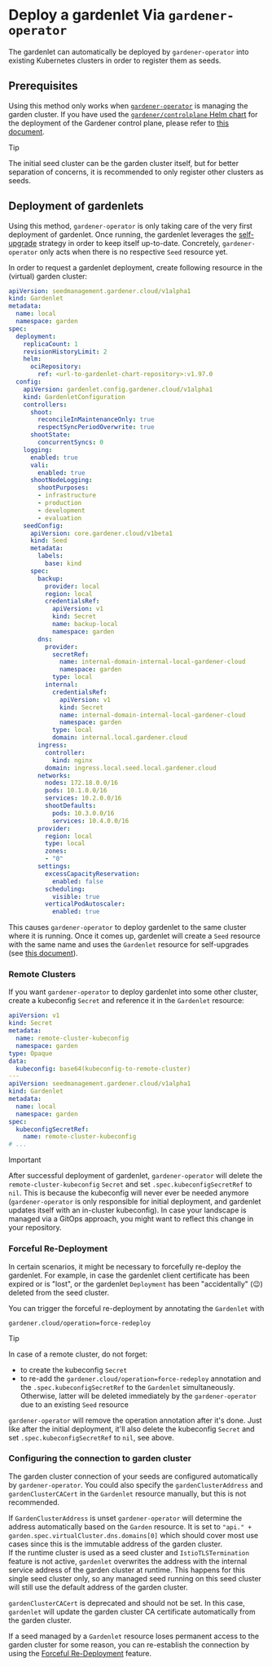 # Deploy a gardenlet Via `gardener-operator`

The gardenlet can automatically be deployed by `gardener-operator` into existing Kubernetes clusters in order to register them as seeds.

## Prerequisites

Using this method only works when [`gardener-operator`](../concepts/operator.md) is managing the garden cluster.
If you have used the [`gardener/controlplane` Helm chart](../../charts/gardener/controlplane) for the deployment of the Gardener control plane, please refer to [this document](deploy_gardenlet_manually.md).

> [!TIP]
> The initial seed cluster can be the garden cluster itself, but for better separation of concerns, it is recommended to only register other clusters as seeds.

## Deployment of gardenlets

Using this method, `gardener-operator` is only taking care of the very first deployment of gardenlet.
Once running, the gardenlet leverages the [self-upgrade](deploy_gardenlet_manually.md#self-upgrades) strategy in order to keep itself up-to-date.
Concretely, `gardener-operator` only acts when there is no respective `Seed` resource yet.

In order to request a gardenlet deployment, create following resource in the (virtual) garden cluster:

```yaml
apiVersion: seedmanagement.gardener.cloud/v1alpha1
kind: Gardenlet
metadata:
  name: local
  namespace: garden
spec:
  deployment:
    replicaCount: 1
    revisionHistoryLimit: 2
    helm:
      ociRepository:
        ref: <url-to-gardenlet-chart-repository>:v1.97.0
  config:
    apiVersion: gardenlet.config.gardener.cloud/v1alpha1
    kind: GardenletConfiguration
    controllers:
      shoot:
        reconcileInMaintenanceOnly: true
        respectSyncPeriodOverwrite: true
      shootState:
        concurrentSyncs: 0
    logging:
      enabled: true
      vali:
        enabled: true
      shootNodeLogging:
        shootPurposes:
        - infrastructure
        - production
        - development
        - evaluation
    seedConfig:
      apiVersion: core.gardener.cloud/v1beta1
      kind: Seed
      metadata:
        labels:
          base: kind
      spec:
        backup:
          provider: local
          region: local
          credentialsRef:
            apiVersion: v1
            kind: Secret
            name: backup-local
            namespace: garden
        dns:
          provider:
            secretRef:
              name: internal-domain-internal-local-gardener-cloud
              namespace: garden
            type: local
          internal:
            credentialsRef:
              apiVersion: v1
              kind: Secret
              name: internal-domain-internal-local-gardener-cloud
              namespace: garden
            type: local
            domain: internal.local.gardener.cloud
        ingress:
          controller:
            kind: nginx
          domain: ingress.local.seed.local.gardener.cloud
        networks:
          nodes: 172.18.0.0/16
          pods: 10.1.0.0/16
          services: 10.2.0.0/16
          shootDefaults:
            pods: 10.3.0.0/16
            services: 10.4.0.0/16
        provider:
          region: local
          type: local
          zones:
          - "0"
        settings:
          excessCapacityReservation:
            enabled: false
          scheduling:
            visible: true
          verticalPodAutoscaler:
            enabled: true
```

This causes `gardener-operator` to deploy gardenlet to the same cluster where it is running.
Once it comes up, gardenlet will create a `Seed` resource with the same name and uses the `Gardenlet` resource for self-upgrades (see [this document](deploy_gardenlet_manually.md#self-upgrades)).

### Remote Clusters

If you want `gardener-operator` to deploy gardenlet into some other cluster, create a kubeconfig `Secret` and reference it in the `Gardenlet` resource:

```yaml
apiVersion: v1
kind: Secret
metadata:
  name: remote-cluster-kubeconfig
  namespace: garden
type: Opaque
data:
  kubeconfig: base64(kubeconfig-to-remote-cluster)
---
apiVersion: seedmanagement.gardener.cloud/v1alpha1
kind: Gardenlet
metadata:
  name: local
  namespace: garden
spec:
  kubeconfigSecretRef:
    name: remote-cluster-kubeconfig
# ...
```
> [!IMPORTANT]
> After successful deployment of gardenlet, `gardener-operator` will delete the `remote-cluster-kubeconfig` `Secret` and set `.spec.kubeconfigSecretRef` to `nil`.
> This is because the kubeconfig will never ever be needed anymore (`gardener-operator` is only responsible for initial deployment, and gardenlet updates itself with an in-cluster kubeconfig).
> In case your landscape is managed via a GitOps approach, you might want to reflect this change in your repository.

### Forceful Re-Deployment

In certain scenarios, it might be necessary to forcefully re-deploy the gardenlet.
For example, in case the gardenlet client certificate has been expired or is "lost", or the gardenlet `Deployment` has been "accidentally" (😉) deleted from the seed cluster.

You can trigger the forceful re-deployment by annotating the `Gardenlet` with

```
gardener.cloud/operation=force-redeploy
```

> [!TIP]
> In case of a remote cluster, do not forget:
> - to create the kubeconfig `Secret`
> - to re-add the `gardener.cloud/operation=force-redeploy` annotation and the `.spec.kubeconfigSecretRef` to the `Gardenlet` simultaneously. Otherwise, latter will be deleted immediately by the `gardener-operator` due to an existing `Seed` resource

`gardener-operator` will remove the operation annotation after it's done.
Just like after the initial deployment, it'll also delete the kubeconfig `Secret` and set `.spec.kubeconfigSecretRef` to `nil`, see above.

### Configuring the connection to garden cluster
The garden cluster connection of your seeds are configured automatically by `gardener-operator`.
You could also specify the `gardenClusterAddress` and `gardenClusterCACert` in the `Gardenlet` resource manually, but this is not recommended.

If `GardenClusterAddress` is unset `gardener-operator` will determine the address automatically based on the `Garden` resource.
It is set to `"api." + garden.spec.virtualCluster.dns.domains[0]` which should cover most use cases since this is the immutable address of the garden cluster.  
If the runtime cluster is used as a seed cluster and `IstioTLSTermination` feature is not active, `gardenlet` overwrites the address with the internal service address of the garden cluster at runtime.
This happens for this single seed cluster only, so any managed seed running on this seed cluster will still use the default address of the garden cluster.

`gardenClusterCACert` is deprecated and should not be set. In this case, `gardenlet` will update the garden cluster CA certificate automatically from the garden cluster.

If a seed managed by a `Gardenlet` resource loses permanent access to the garden cluster for some reason, you can re-establish the connection by using the [Forceful Re-Deployment](#forceful-re-deployment) feature.
